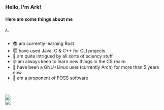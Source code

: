 ### Hello, I'm Ark!
#### Here are some things about me
##### I..
* 📚 am currently learning Rust
* 😇 have used Java, C & C++ for CLI projects
* 💾 am quite intrigued by all sorts of sciency stuff
* 🤓 am always keen to learn new things in the CS realm
* 🐧 have been a GNU+Linux user (currently Arch) for more than 5 years now
* 📀 am a proponent of FOSS software

<!-- DYNAMIC CARDS START HERE -->
</br>
<p align="left">
    <img src ="https://github-readme-stats.vercel.app/api?username=arkorty&custom_title=GitHub+Stats&show_icons=true&hide=contribs&theme=dark&hide_border=true&bg_color=00000000">
    </br>
    <img src ="https://github-readme-stats.vercel.app/api/top-langs/?username=arkorty&langs_count=10&layout=compact&theme=apprentice&hide_border=true&bg_color=00000000">
</p>
<!-- DYNAMIC CARDS END HERE -->
